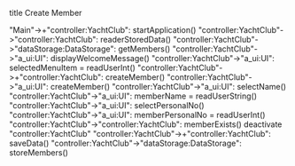 title Create Member

"Main"->+"controller:YachtClub": startApplication()
"controller:YachtClub"->"controller:YachtClub": readerStoredData()
"controller:YachtClub"->"dataStorage:DataStorage": getMembers()
"controller:YachtClub"->"a_ui:UI": displayWelcomeMessage()
"controller:YachtClub"->"a_ui:UI": selectedMenuItem = readUserInt()
"controller:YachtClub"->+"controller:YachtClub": createMember()
"controller:YachtClub"->"a_ui:UI": createMember()
"controller:YachtClub"->"a_ui:UI": selectName()
"controller:YachtClub"->"a_ui:UI": memberName = readUserString()
"controller:YachtClub"->"a_ui:UI": selectPersonalNo()
"controller:YachtClub"->"a_ui:UI": memberPersonalNo = readUserInt()
"controller:YachtClub"->"controller:YachtClub": memberExists()
deactivate "controller:YachtClub"
"controller:YachtClub"->+"controller:YachtClub": saveData()
"controller:YachtClub"->"dataStorage:DataStorage": storeMembers()
